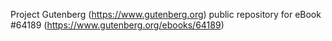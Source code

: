 Project Gutenberg (https://www.gutenberg.org) public repository for
eBook #64189 (https://www.gutenberg.org/ebooks/64189)
